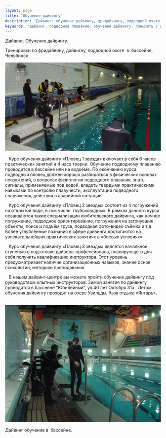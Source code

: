 ```yaml
---
layout: page
title: "Обучение дайвингу"
description: "Дайвинг: обучение дайвингу, фридайвингу, подводной охоте, подводному плаванию."
keywords: "дайвинг, подводное плавание, обучение дайвингу, понырять с аквалангом, школа дайвинга челябинск, обучение подводному плаванию в челябинске, дайверы обучение"
---
```


Дайвинг. Обучение дайвингу.

Тренировки по фридайвину, дайвигну, подводной охоте  в  бассейне, Челябинск

![start3](/images/obuch_diving/start3.JPG)

   Курс обучения дайвингу «Пловец 1 звезда» включает в себя 6 часов практических занятий и 4 часа теории. Обучение подводному плаванию проводится в бассейне или на водоёме. По окончанию курса подводный пловец должен хорошо разбираться в физических основах погружений, в вопросах физиологии подводного плавания, знать сигналы, применяемые под водой, владеть твердыми практическими навыками по контролю плавучести, эксплуатации подводного снаряжения, действия в аварийной ситуации.

   Курс обучения дайвингу «Пловец 2 звезды» состоит из 4 погружений на открытой воде, в том числе  глубоководных. В рамках данного курса осваиваются такие специализации любительского дайвинга, как ночное погружение, подводное ориентирование, погружения на затонувшие объекты, поиск и подъём груза, подводная фото-видео съёмка и т.д. Более углублённые познания в сфере дайвинга достигаются на увлекательнейших практических занятиях в «боевых условиях».

   Курс обучения дайвингу «Пловец 3 звезды» является начальной ступенью в подготовке дайвера-профессионала, планирующего для себя получить квалификацию инструктора. Этот уровень предусматривает наличие организационных навыков, знание основ психологии, методики преподавания. 

   В нашем дайвинг-центре вы можете пройти обучение дайвингу под руководством опытных инструкторов. Зимой занятия по дайвингу проводятся в бассейне "Юбилейный", ул.40 лет Октября 31а . Летом обучения дайвингу проходят на озере Увильды, база отдыха «Янтарь».

 ![start2](/images/obuch_diving/start2.JPG)

Дайвинг обучение в  бассейне.